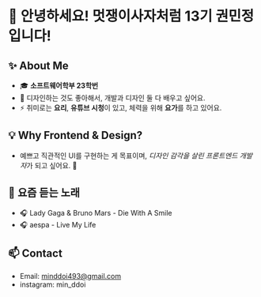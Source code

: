 # 👋 안녕하세요! 멋쟁이사자처럼 13기 권민정입니다!  

## ✨ About Me  
- 🎓 **소프트웨어학부 23학번**  
- 🎨 디자인하는 것도 좋아해서, 개발과 디자인 둘 다 배우고 싶어요.  
- ⚡ 취미로는 **요리**, **유튜브 시청**이 있고, 체력을 위해 **요가**를 하고 있어요.

## 💡 Why Frontend & Design?  
- 예쁘고 직관적인 UI를 구현하는 게 목표이며, *디자인 감각을 살린 프론트엔드 개발자*가 되고 싶어요. 🚀

## 🎵 요즘 듣는 노래  
- 🎧 Lady Gaga & Bruno Mars - Die With A Smile
- 🎧 aespa - Live My Life 

## 📫 Contact  
- Email: minddoi493@gmail.com
- instagram: min_ddoi
